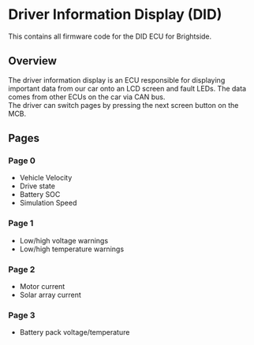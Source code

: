 # Driver Information Display (DID)

This contains all firmware code for the DID ECU for Brightside.

## Overview
The driver information display is an ECU responsible for displaying important data from our car onto an LCD screen and fault LEDs. The data comes from other ECUs on the car via CAN bus.  
The driver can switch pages by pressing the next screen button on the MCB.  

## Pages  
### Page 0
- Vehicle Velocity
- Drive state
- Battery SOC
- Simulation Speed

### Page 1
- Low/high voltage warnings
- Low/high temperature warnings

### Page 2
- Motor current
- Solar array current

### Page 3 
- Battery pack voltage/temperature
